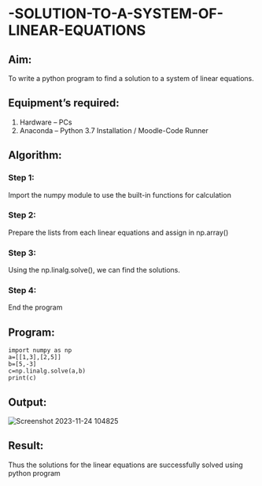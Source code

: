 # -SOLUTION-TO-A-SYSTEM-OF-LINEAR-EQUATIONS
## Aim:
To write a python program to find a solution to a system of linear equations.
## Equipment’s required:
1. 	Hardware – PCs
2. 	Anaconda – Python 3.7 Installation / Moodle-Code Runner
## Algorithm:
### Step 1: 
Import the numpy module to use the built-in functions for calculation
### Step 2: 
Prepare the lists from each linear equations and assign in np.array()
### Step 3: 
Using the np.linalg.solve(), we can find the solutions.
### Step 4: 
End the program
## Program:
```
import numpy as np
a=[[1,3],[2,5]]
b=[5,-3]
c=np.linalg.solve(a,b)
print(c)
```

## Output:
![Screenshot 2023-11-24 104825](https://github.com/2005Mukesh/-SOLUTION-TO-A-SYSTEM-OF-LINEAR-EQUATIONS/assets/138849308/8a8811af-7117-4213-a880-122989e82bab)


## Result: 
Thus the solutions for the linear equations are successfully solved using python program

